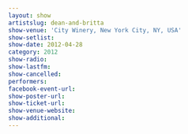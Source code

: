 ```yaml
---
layout: show
artistslug: dean-and-britta
show-venue: 'City Winery, New York City, NY, USA'
show-setlist: 
show-date: 2012-04-28
category: 2012
show-radio: 
show-lastfm: 
show-cancelled: 
performers: 
facebook-event-url: 
show-poster-url: 
show-ticket-url: 
show-venue-website: 
show-additional: 
---
```


